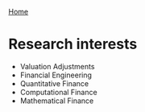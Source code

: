 [Home](index.md)

# Research interests
* Valuation Adjustments
* Financial Engineering
* Quantitative Finance
* Computational Finance
* Mathematical Finance
